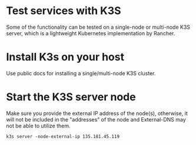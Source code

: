 # Test services with K3S

Some of the functionality can be tested on a single-node or multi-node K3S server, which is a lightweight Kubernetes implementation by Rancher.

# Install K3s on your host

Use public docs for installing a single/multi-node K3S cluster.

# Start the K3S server node

Make sure you provide the external IP address of the node(s), otherwise, it will not be included in the "addresses" of the node and External-DNS may not be able to utilize them.

~~~
k3s server -node-external-ip 135.181.45.119
~~~
